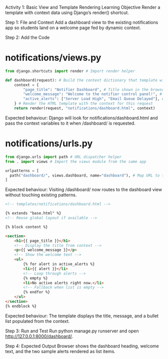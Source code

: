 <!-- activity_basic_view.md -->

Activity 1: Basic View and Template Rendering
Learning Objective
Render a template with context data using Django’s render() shortcut.

Step 1: File and Context
Add a dashboard view to the existing notifications app so students land on a welcome page fed by dynamic context.

Step 2: Add the Code

# notifications/views.py

```python
from django.shortcuts import render # Import render helper

def dashboard(request): # Build the context dictionary that template will consume
    context = {
        "page_title": "Notifier Dashboard", # Title shown in the browser tab
        "welcome_message": "Welcome to the notifier control panel!", # Hero text
        "active_alerts": ["Server Load High", "Email Queue Delayed"], # Sample list data
    } # Render the HTML template with the context for this request
    return render(request, "notifications/dashboard.html", context)
```

Expected behaviour: Django will look for notifications/dashboard.html and pass the context variables to it when /dashboard/ is requested.

# notifications/urls.py

```python
from django.urls import path # URL dispatcher helper
from . import views # Import the views module from the same app

urlpatterns = [
  path("dashboard/", views.dashboard, name="dashboard"), # Map URL to the new view
]
```

Expected behaviour: Visiting /dashboard/ now routes to the dashboard view without touching existing patterns.

```html
<!-- templates/notifications/dashboard.html -->

{% extends "base.html" %}
<!-- Reuse global layout if available -->

{% block content %}

<section>
    <h1>{{ page_title }}</h1>
    <!-- Display the title from context -->
    <p>{{ welcome_message }}</p>
    <!-- Show the welcome text -->
    <ul>
        {% for alert in active_alerts %}
        <li>{{ alert }}</li>
        <!-- Loop through alerts -->
        {% empty %}
        <li>No active alerts right now.</li>
        <!-- Fallback when list is empty -->
        {% endfor %}
    </ul>
</section>
{% endblock %}
```

Expected behaviour: The template displays the title, message, and a bullet list populated from the context.

Step 3: Run and Test
Run python manage.py runserver and open http://127.0.0.1:8000/dashboard/.

Step 4: Expected Output
Browser shows the dashboard heading, welcome text, and the two sample alerts rendered as list items.

